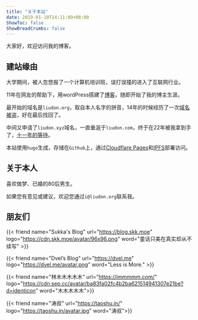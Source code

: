 ```yaml
---
title: "关于本站"
date: 2019-01-10T14:11:09+08:00
ShowToc: false
ShowBreadCrumbs: false
---
```


大家好，欢迎访问我的博客。

## 建站缘由

大学期间，被人忽悠报了一个计算机培训班，误打误撞的进入了互联网行业。

11年在网友的帮助下，用wordPress搭建了[博客](https://www.liudon.org/1.html)，随即开始了我的博主生涯。

最开始的域名是`liudon.org`，取自本人名字的拼音，14年的时候经历了一次[域名被盗](https://www.liudon.org/1255.html)，好在最后找回了。

中间又申请了`liudon.xyz`域名，一直垂涎于`liudon.com`，终于在22年被我拿到手了，[十一年的等待](https://liudon.com/posts/%E5%8D%81%E4%B8%80%E5%B9%B4%E7%9A%84%E7%AD%89%E5%BE%85%E7%BB%88%E4%BA%8E%E6%8B%BF%E5%88%B0%E4%BA%86liudon.com%E5%9F%9F%E5%90%8D/)。

本站使用`hugo`生成，存储在`Github`上，通过[Cloudflare Pages](https://liudon.com/posts/deploy-blog-to-cloudflare-pages/)和[IPFS](https://liudon.com/posts/deploy-blog-to-ipfs/)部署访问。


## 关于本人

喜欢做梦、已婚的80后男生。

如果您有意见或建议，欢迎您通过`i@liudon.org`联系我。

## 朋友们

{{< friend name="Sukka's Blog" url="https://blog.skk.moe" logo="https://cdn.skk.moe/avatar/96x96.png" word="童话只美在真实却从不续写" >}}

{{< friend name="Dvel’s Blog" url="https://dvel.me" logo="https://dvel.me/avatar.png" word="Less is More." >}}

{{< friend name="林木木木木木" url="https://immmmm.com/" logo="https://cdn.sep.cc/avatar/ba83fa02fc4b2ba621514941307e21be?d=identicon" word="木木木木木">}}

{{< friend name="涛叔" url="https://taoshu.in/" logo="https://taoshu.in/avatar.jpg" word="涛叔">}}
